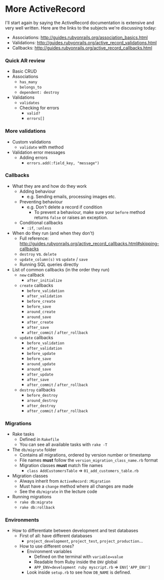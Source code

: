 # More ActiveRecord

I'll start again by saying the ActiveRecord documentation is extensive and very well written. Here are the links to the subjects we're discussing today:

* Associations: http://guides.rubyonrails.org/association_basics.html
* Validations: http://guides.rubyonrails.org/active_record_validations.html
* Callbacks: http://guides.rubyonrails.org/active_record_callbacks.html


### Quick AR review

* Basic CRUD
* Associations
    - `has_many`
    - `belongs_to`
    - `dependent: destroy`
* Validations
    - `validates`
    - Checking for errors
        + `valid?`
        + `errors[]`


### More validations

* Custom validations
    - `validate` with method
* Validation error messages
    - Adding errors
        + `errors.add(:field_key, "message")`


### Callbacks

* What they are and how do they work
    - Adding behaviour
        + e.g. Sending emails, processing images etc.
    - Preventing behaviour
        + e.g. Don't delete a record if condition
            * To prevent a behaviour, make sure your `before` method returns `false` or raises an exception.
    - Conditional callbacks
        + `:if`, `:unless`
* When do they run (and when they don't)
    - Full reference: http://guides.rubyonrails.org/active_record_callbacks.html#skipping-callbacks
    - `destroy` vs. `delete`
    - `update_column(s)` vs `update` / `save`
    - Running SQL queries directly
* List of common callbacks (in the order they run)
    - `new` callback
        + `after_initialize`
    - `create` callbacks
        + `before_validation`
        + `after_validation`
        + `before_create`
        + `before_save`
        + `around_create`
        + `around_save`
        + `after_create`
        + `after_save`
        + `after_commit` / `after_rollback`
    - `update` callbacks
        + `before_validation`
        + `after_validation`
        + `before_update`
        + `before_save`
        + `around_update`
        + `around_save`
        + `after_update`
        + `after_save`
        + `after_commit` / `after_rollback`
    - `destroy` callbacks
        + `before_destroy`
        + `around_destroy`
        + `after_destroy`
        + `after_commit` / `after_rollback`


### Migrations

* Rake tasks
    - Defined in `Rakefile`
    - You can see all available tasks with `rake -T`
* The `db/migrate` folder
    - Contains all migrations, ordered by version number or timestamp
    - File names **must** follow the `version_migration_class_name.rb` format
    - Migration classes **must** match file names
        + `class AddCustomersTable` => `01_add_customers_table.rb`
* Migration classes
    - Always inherit from `ActiveRecord::Migration`
    - Must have a `change` method where all changes are made
    - See the `db/migrate` in the lecture code
* Running migrations
    - `rake db:migrate`
    - `rake db:rollback`


### Environments

* How to differentiate between development and test databases
    - First of all: have different databases
        + `project_development`, `project_test`, `project_production`...
    - How to use different ones?
        + Environment variables
            * Defined on the terminal with `variable=value`
            * Readable from Ruby inside the `ENV` global
            * `APP_ENV=development ruby myscript.rb` => `ENV['APP_ENV']`
        + Look inside `setup.rb` to see how `DB_NAME` is defined.
